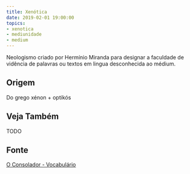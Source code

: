 ```yaml
---
title: Xenótica
date: 2019-02-01 19:00:00
topics:
- xenotica
- mediunidade
- medium
---
```


Neologismo criado por Hermínio Miranda para designar a faculdade de vidência de
palavras ou textos em lingua desconhecida ao médium.

## Origem
Do grego xénon + optikós

## Veja Também
TODO

## Fonte
[O Consolador - Vocabulário](http://www.oconsolador.com.br/linkfixo/vocabulario/principal.html)
